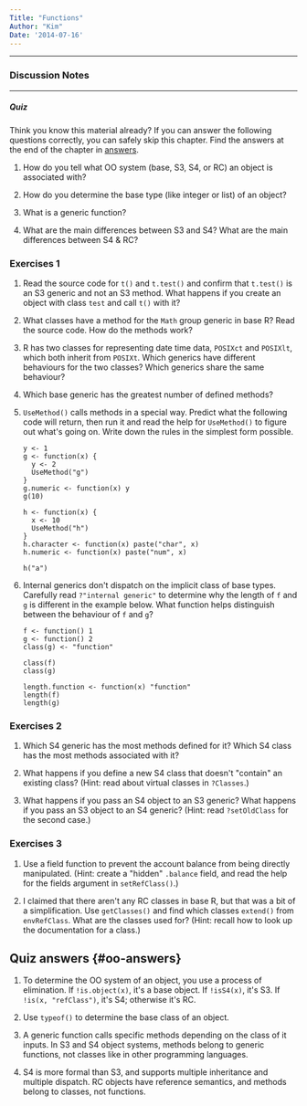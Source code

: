 ```yaml
---
Title: "Functions"
Author: "Kim"
Date: '2014-07-16'
---
```


***

### Discussion Notes

***
##### Quiz

Think you know this material already? If you can answer the following questions correctly, you can safely skip this chapter. Find the answers at the end of the chapter in [answers](#oo-answers).

1. How do you tell what OO system (base, S3, S4, or RC) an object is 
   associated with?

1. How do you determine the base type (like integer or list) of an object?

1. What is a generic function?

1. What are the main differences between S3 and S4? What are the main 
   differences between S4 & RC?



### Exercises 1

1.  Read the source code for `t()` and `t.test()` and confirm that 
    `t.test()` is an S3 generic and not an S3 method. What happens if 
    you create an object with class `test` and call `t()` with it?

1.  What classes have a method for the `Math` group generic in base R? Read 
    the source code. How do the methods work?

1.  R has two classes for representing date time data, `POSIXct` and 
    `POSIXlt`, which both inherit from `POSIXt`. Which generics have 
    different behaviours for the two classes? Which generics share the same
    behaviour?

1.  Which base generic has the greatest number of defined methods?

1.  `UseMethod()` calls methods in a special way. Predict what the following
     code will return, then run it and read the help for `UseMethod()` to 
    figure out what's going on. Write down the rules in the simplest form
    possible.

    ```{r, eval = FALSE}
    y <- 1
    g <- function(x) {
      y <- 2
      UseMethod("g")
    }
    g.numeric <- function(x) y
    g(10)

    h <- function(x) {
      x <- 10
      UseMethod("h")
    }
    h.character <- function(x) paste("char", x)
    h.numeric <- function(x) paste("num", x)

    h("a")
    ```

1.  Internal generics don't dispatch on the implicit class of base types.
    Carefully read `?"internal generic"` to determine why the length of `f` 
    and `g` is different in the example below. What function helps 
    distinguish between the behaviour of `f` and `g`?

    ```{r, eval = FALSE}
    f <- function() 1
    g <- function() 2
    class(g) <- "function"
    
    class(f)
    class(g)

    length.function <- function(x) "function"
    length(f)
    length(g)
    ```


### Exercises 2

1.  Which S4 generic has the most methods defined for it? Which S4 class 
    has the most methods associated with it?

1.  What happens if you define a new S4 class that doesn't "contain" an 
    existing class?  (Hint: read about virtual classes in `?Classes`.)

1.  What happens if you pass an S4 object to an S3 generic? What happens 
    if you pass an S3 object to an S4 generic? (Hint: read `?setOldClass` 
    for the second case.)


### Exercises 3

1.  Use a field function to prevent the account balance from being directly
    manipulated. (Hint: create a "hidden" `.balance` field, and read the 
    help for the fields argument in `setRefClass()`.)

1.  I claimed that there aren't any RC classes in base R, but that was a 
    bit of a simplification. Use `getClasses()` and find which classes 
    `extend()` from `envRefClass`. What are the classes used for? (Hint: 
    recall how to look up the documentation for a class.)








## Quiz answers {#oo-answers}

1.  To determine the OO system of an object, you use a process of elimination.
    If `!is.object(x)`, it's a base object. If `!isS4(x)`, it's S3. If 
    `!is(x, "refClass")`, it's S4; otherwise it's RC.
    
1.  Use `typeof()` to determine the base class of an object.

1.  A generic function calls specific methods depending on the class of 
    it inputs. In S3 and S4 object systems, methods belong to generic 
    functions, not classes like in other programming languages.
    
1.  S4 is more formal than S3, and supports multiple inheritance and
    multiple dispatch. RC objects have reference semantics, and methods 
    belong to classes, not functions.